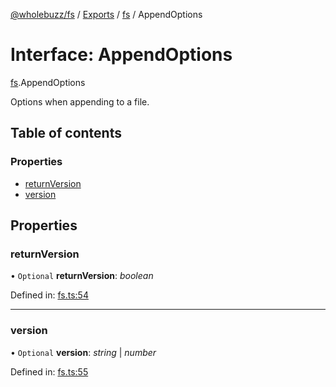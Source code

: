 [@wholebuzz/fs](../README.md) / [Exports](../modules.md) / [fs](../modules/fs.md) / AppendOptions

# Interface: AppendOptions

[fs](../modules/fs.md).AppendOptions

Options when appending to a file.

## Table of contents

### Properties

- [returnVersion](fs.appendoptions.md#returnversion)
- [version](fs.appendoptions.md#version)

## Properties

### returnVersion

• `Optional` **returnVersion**: *boolean*

Defined in: [fs.ts:54](https://github.com/wholebuzz/fs/blob/master/src/fs.ts#L54)

___

### version

• `Optional` **version**: *string* \| *number*

Defined in: [fs.ts:55](https://github.com/wholebuzz/fs/blob/master/src/fs.ts#L55)

